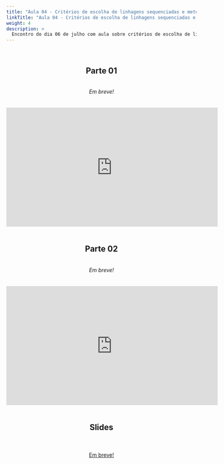 ```yaml
---
title: "Aula 04 - Critérios de escolha de linhagens sequenciadas e metodologias de sequenciamento utilizadas (Illumina e PacBio)"
linkTitle: "Aula 04 - Critérios de escolha de linhagens sequenciadas e metodologias de sequenciamento utilizadas (Illumina e PacBio)"
weight: 4
description: >
  Encontro do dia 06 de julho com aula sobre critérios de escolha de linhagens sequenciadas e metodologias de sequenciamento utilizadas (Illumina e PacBio)
---
```


<br>
<div align="center">
<h2>Parte 01</h2>
<br>
<i>Em breve!</i>
<br><br><br>
<iframe width="560" height="315" src="https://www.youtube.com/embed/" frameborder="0" allow="accelerometer; autoplay; clipboard-write; encrypted-media; gyroscope; picture-in-picture" allowfullscreen></iframe>
<br><br>

<h2>Parte 02</h2>
<br>
<i>Em breve!</i>
<br><br><br>
<iframe width="560" height="315" src="https://www.youtube.com/embed/" frameborder="0" allow="accelerometer; autoplay; clipboard-write; encrypted-media; gyroscope; picture-in-picture" allowfullscreen></iframe>
<br><br>

<h2>Slides</h2>
<br><br>
<a href="https://github.com/desirrepetters/gstreinamentoeconsultoria/raw/master/userguide/content/pt-br/genomica/2023_01/sincronas/pdf/aula_.pdf">Em breve!</a>
<br><br>
</div>